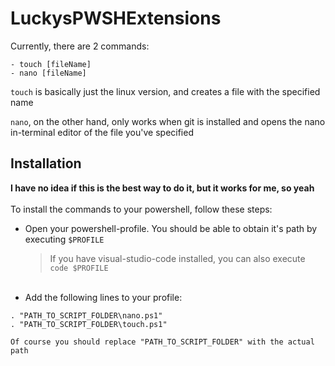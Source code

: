 # LuckysPWSHExtensions

Currently, there are 2 commands:
```
- touch [fileName]
- nano [fileName]
```

```touch``` is basically just the linux version, and creates a file with the specified name

```nano```, on the other hand, only works when git is installed and opens the nano in-terminal editor of the file you've specified



## Installation
**I have no idea if this is the best way to do it, but it works for me, so yeah**  
<br/>
To install the commands to your powershell, follow these steps:  
	
- Open your powershell-profile. You should be able to obtain it's path by executing ```$PROFILE```
	> If you have visual-studio-code installed, you can also execute ```code $PROFILE```  
  <br/>
- Add the following lines to your profile:
```
. "PATH_TO_SCRIPT_FOLDER\nano.ps1"
. "PATH_TO_SCRIPT_FOLDER\touch.ps1"
```

	Of course you should replace "PATH_TO_SCRIPT_FOLDER" with the actual path

